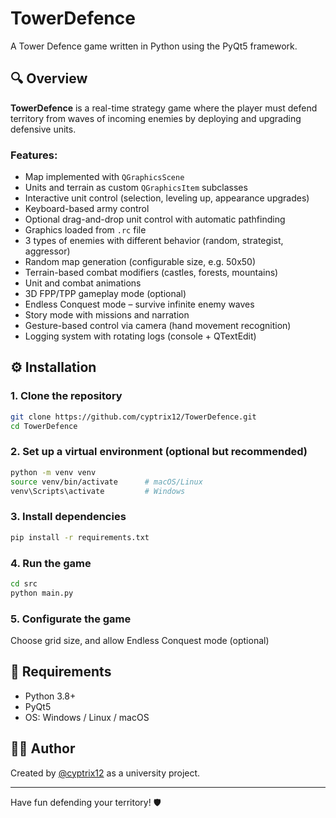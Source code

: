 # TowerDefence

A Tower Defence game written in Python using the PyQt5 framework.

## 🔍 Overview

**TowerDefence** is a real-time strategy game where the player must defend territory from waves of incoming enemies by deploying and upgrading defensive units.

### Features:

- Map implemented with `QGraphicsScene`
- Units and terrain as custom `QGraphicsItem` subclasses
- Interactive unit control (selection, leveling up, appearance upgrades)
- Keyboard-based army control
- Optional drag-and-drop unit control with automatic pathfinding
- Graphics loaded from `.rc` file
- 3 types of enemies with different behavior (random, strategist, aggressor)
- Random map generation (configurable size, e.g. 50x50)
- Terrain-based combat modifiers (castles, forests, mountains)
- Unit and combat animations
- 3D FPP/TPP gameplay mode (optional)
- Endless Conquest mode – survive infinite enemy waves
- Story mode with missions and narration
- Gesture-based control via camera (hand movement recognition)
- Logging system with rotating logs (console + QTextEdit)

## ⚙️ Installation

### 1. Clone the repository

```bash
git clone https://github.com/cyptrix12/TowerDefence.git
cd TowerDefence
```

### 2. Set up a virtual environment (optional but recommended)

```bash
python -m venv venv
source venv/bin/activate      # macOS/Linux
venv\Scripts\activate         # Windows
```

### 3. Install dependencies

```bash
pip install -r requirements.txt
```

### 4. Run the game

```bash
cd src
python main.py
```

### 5. Configurate the game

Choose grid size, and allow Endless Conquest mode (optional) 

## 🧪 Requirements

- Python 3.8+
- PyQt5
- OS: Windows / Linux / macOS

## 👨‍💻 Author

Created by [@cyptrix12](https://github.com/cyptrix12) as a university project.

---

Have fun defending your territory! 🛡️

